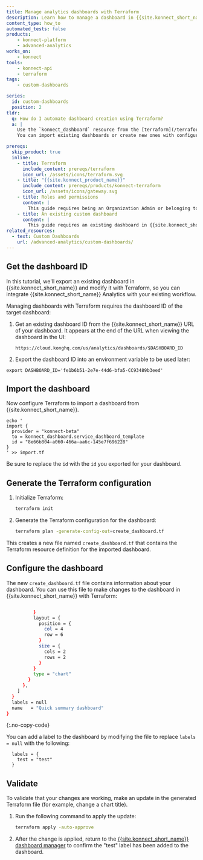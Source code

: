 ```yaml
---
title: Manage analytics dashboards with Terraform
description: Learn how to manage a dashboard in {{site.konnect_short_name}} Analytics with Terraform
content_type: how_to
automated_tests: false
products:
    - konnect-platform
    - advanced-analytics
works_on:
    - konnect
tools:
    - konnect-api
    - terraform
tags:
    - custom-dashboards

series:
  id: custom-dashboards
  position: 2
tldr:
  q: How do I automate dashboard creation using Terraform?
  a: |
    Use the `konnect_dashboard` resource from the [terraform](/terraform/) provider to define and manage dashboards.
    You can import existing dashboards or create new ones with configurable chart layouts, titles, and filters.

prereqs:
  skip_product: true
  inline:
    - title: Terraform
      include_content: prereqs/terraform
      icon_url: /assets/icons/terraform.svg
    - title: "{{site.konnect_product_name}}"
      include_content: prereqs/products/konnect-terraform
      icon_url: /assets/icons/gateway.svg
    - title: Roles and permissions
      content: |
        This guide requires being an Organization Admin or belonging to the [Analytics admin](/konnect-platform/teams-and-roles/) team.
    - title: An existing custom dashboard
      content: |
        This guide requires an existing dashboard in {{site.konnect_short_name}}. You can create one using the [Create a custom dashboard](/how-to/create-custom-dashboards/) guide.
related_resources:
  - text: Custom Dashboards
    url: /advanced-analytics/custom-dashboards/
---
```


## Get the dashboard ID

In this tutorial, we'll export an existing dashboard in {{site.konnect_short_name}} and modify it with Terraform, so you can integrate {{site.konnect_short_name}} Analytics with your existing workflow.

Managing dashboards with Terraform requires the dashboard ID of the target dashboard:

1. Get an existing dashboard ID from the {{site.konnect_short_name}} URL of your dashboard. It appears at the end of the URL when viewing the dashboard in the UI:
   ```
   https://cloud.konghq.com/us/analytics/dashboards/$DASHBOARD_ID
   ```

1. Export the dashboard ID into an environment variable to be used later: 

  ```
  export DASHBOARD_ID='fe1b6b51-2e7e-44d6-bfa5-CC93489b3eed'
  ```
## Import the dashboard

Now configure Terraform to import a dashboard from {{site.konnect_short_name}}.

```hcl
echo '
import {
  provider = "konnect-beta"
  to = konnect_dashboard.service_dashboard_template
  id = "8e66b804-a060-466a-aa6c-145e7f696228"
}
' >> import.tf
```
Be sure to replace the `id` with the `id` you exported for your dashboard.
## Generate the Terraform configuration


1. Initialize Terraform:
    ```sh
    terraform init
    ```
1. Generate the Terraform configuration for the dashboard: 
    ```sh
    terraform plan -generate-config-out=create_dashboard.tf
    ```


This creates a new file named `create_dashboard.tf` that contains the Terraform resource definition for the imported dashboard.


## Configure the dashboard

The new `create_dashboard.tf` file contains information about your dashboard. You can use this file to make changes to the dashboard in {{site.konnect_short_name}} with Terraform: 

```sh

          }
          layout = {
            position = {
              col = 4
              row = 6
            }
            size = {
              cols = 2
              rows = 2
            }
          }
          type = "chart"
        }
      },
    ]
  }
  labels = null
  name   = "Quick summary dashboard"
}
```
{:.no-copy-code}

You can add a label to the dashboard by modifying the file to replace `labels = null` with the following: 

```
  labels = {
    test = "test"
  }
```

## Validate

To validate that your changes are working, make an update in the generated Terraform file (for example, change a chart title).

1. Run the following command to apply the update:
   ```sh
   terraform apply -auto-approve
   ```
1. After the change is applied, return to the [{{site.konnect_short_name}} dashboard manager](https://cloud.konghq.com/us/analytics/dashboards) to confirm the "test" label has been added to the dashboard.
